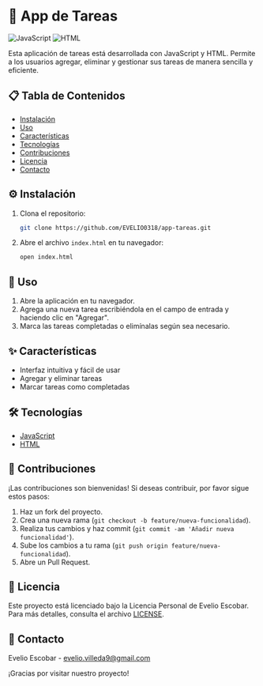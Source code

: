 # 📝 App de Tareas

![JavaScript](https://img.shields.io/badge/JavaScript-ES6-yellow) ![HTML](https://img.shields.io/badge/HTML5-orange)

Esta aplicación de tareas está desarrollada con JavaScript y HTML. Permite a los usuarios agregar, eliminar y gestionar sus tareas de manera sencilla y eficiente.

## 📋 Tabla de Contenidos
- [Instalación](#⚙️-instalación)
- [Uso](#🚀-uso)
- [Características](#✨-características)
- [Tecnologías](#🛠️-tecnologías)
- [Contribuciones](#🤝-contribuciones)
- [Licencia](#📄-licencia)
- [Contacto](#📧-contacto)

## ⚙️ Instalación

1. Clona el repositorio:
    ```bash
    git clone https://github.com/EVELIO0318/app-tareas.git
    ```
2. Abre el archivo `index.html` en tu navegador:
    ```bash
    open index.html
    ```

## 🚀 Uso

1. Abre la aplicación en tu navegador.
2. Agrega una nueva tarea escribiéndola en el campo de entrada y haciendo clic en "Agregar".
3. Marca las tareas completadas o elimínalas según sea necesario.

## ✨ Características

- Interfaz intuitiva y fácil de usar
- Agregar y eliminar tareas
- Marcar tareas como completadas

## 🛠️ Tecnologías

- [JavaScript](https://developer.mozilla.org/es/docs/Web/JavaScript)
- [HTML](https://developer.mozilla.org/es/docs/Web/HTML)

## 🤝 Contribuciones

¡Las contribuciones son bienvenidas! Si deseas contribuir, por favor sigue estos pasos:

1. Haz un fork del proyecto.
2. Crea una nueva rama (`git checkout -b feature/nueva-funcionalidad`).
3. Realiza tus cambios y haz commit (`git commit -am 'Añadir nueva funcionalidad'`).
4. Sube los cambios a tu rama (`git push origin feature/nueva-funcionalidad`).
5. Abre un Pull Request.

## 📄 Licencia

Este proyecto está licenciado bajo la Licencia Personal de Evelio Escobar. Para más detalles, consulta el archivo [LICENSE](LICENSE).

## 📧 Contacto

Evelio Escobar - [evelio.villeda9@gmail.com](mailto:evelio.villeda9@gmail.com)

¡Gracias por visitar nuestro proyecto!
